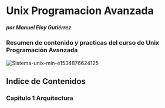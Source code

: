 # Unix Programacion Avanzada
##### por Manuel Eloy Gutiérrez
### Resumen de contenido y practicas del curso de Unix Programación Avanzada

![Sistema-unix-min-e1534876624125](https://user-images.githubusercontent.com/4338310/217197970-1652a40a-48d0-468a-84a6-08f49aa74c23.jpeg)

## Indice de Contenidos
### Capitulo 1 Arquitectura

